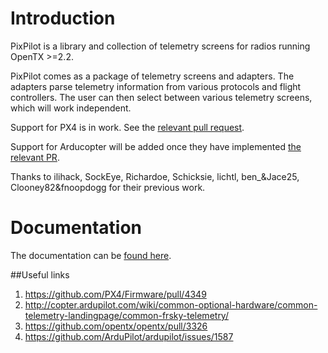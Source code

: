 # Introduction

PixPilot is a library and collection of telemetry screens for radios running OpenTX >=2.2.

PixPilot comes as a package of telemetry screens and adapters.
The adapters parse telemetry information from various protocols and flight controllers.
The user can then select between various telemetry screens, which will work independent.

Support for PX4 is in work. See the [relevant pull request](https://github.com/PX4/Firmware/pull/4361).

Support for Arducopter will be added once they have implemented [the relevant PR](https://github.com/ArduPilot/ardupilot/issues/1587).

Thanks to ilihack, SockEye, Richardoe, Schicksie, lichtl, ben_&Jace25, Clooney82&fnoopdogg for their previous work.

# Documentation 

The documentation can be [found here](https://thedevleon.gitbooks.io/pixpilot/content/). 


##Useful links
1. https://github.com/PX4/Firmware/pull/4349
2. http://copter.ardupilot.com/wiki/common-optional-hardware/common-telemetry-landingpage/common-frsky-telemetry/
3. https://github.com/opentx/opentx/pull/3326
4. https://github.com/ArduPilot/ardupilot/issues/1587
